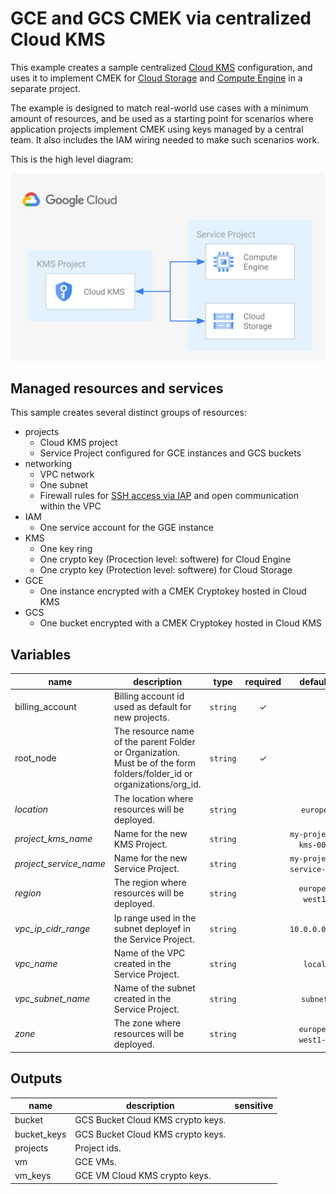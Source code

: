 # GCE and GCS CMEK via centralized Cloud KMS

This example creates a sample centralized [Cloud KMS](https://cloud.google.com/kms?hl=it) configuration, and uses it to implement CMEK for [Cloud Storage](https://cloud.google.com/storage/docs/encryption/using-customer-managed-keys) and [Compute Engine](https://cloud.google.com/compute/docs/disks/customer-managed-encryption) in a separate project.

The example is designed to match real-world use cases with a minimum amount of resources, and be used as a starting point for scenarios where application projects implement CMEK using keys managed by a central team. It also includes the IAM wiring needed to make such scenarios work.

This is the high level diagram:

![High-level diagram](diagram.png "High-level diagram")

## Managed resources and services

This sample creates several distinct groups of resources:

- projects
  - Cloud KMS project
  - Service Project configured for GCE instances and GCS buckets
- networking
  - VPC network
  - One subnet
  - Firewall rules for [SSH access via IAP](https://cloud.google.com/iap/docs/using-tcp-forwarding) and open communication within the VPC
- IAM
  - One service account for the GGE instance
- KMS
  - One key ring
  - One crypto key (Procection level: softwere) for Cloud Engine
  - One crypto key (Protection level: softwere) for Cloud Storage
- GCE
  - One instance encrypted with a CMEK Cryptokey hosted in Cloud KMS
- GCS
  - One bucket encrypted with a CMEK Cryptokey hosted in Cloud KMS

<!-- BEGIN TFDOC -->
## Variables

| name | description | type | required | default |
|---|---|:---: |:---:|:---:|
| billing_account | Billing account id used as default for new projects. | <code title="">string</code> | ✓ |  |
| root_node | The resource name of the parent Folder or Organization. Must be of the form folders/folder_id or organizations/org_id. | <code title="">string</code> | ✓ |  |
| *location* | The location where resources will be deployed. | <code title="">string</code> |  | <code title="">europe</code> |
| *project_kms_name* | Name for the new KMS Project. | <code title="">string</code> |  | <code title="">my-project-kms-001</code> |
| *project_service_name* | Name for the new Service Project. | <code title="">string</code> |  | <code title="">my-project-service-001</code> |
| *region* | The region where resources will be deployed. | <code title="">string</code> |  | <code title="">europe-west1</code> |
| *vpc_ip_cidr_range* | Ip range used in the subnet deployef in the Service Project. | <code title="">string</code> |  | <code title="">10.0.0.0/20</code> |
| *vpc_name* | Name of the VPC created in the Service Project. | <code title="">string</code> |  | <code title="">local</code> |
| *vpc_subnet_name* | Name of the subnet created in the Service Project. | <code title="">string</code> |  | <code title="">subnet</code> |
| *zone* | The zone where resources will be deployed. | <code title="">string</code> |  | <code title="">europe-west1-b</code> |

## Outputs

| name | description | sensitive |
|---|---|:---:|
| bucket | GCS Bucket Cloud KMS crypto keys. |  |
| bucket_keys | GCS Bucket Cloud KMS crypto keys. |  |
| projects | Project ids. |  |
| vm | GCE VMs. |  |
| vm_keys | GCE VM Cloud KMS crypto keys. |  |
<!-- END TFDOC -->

